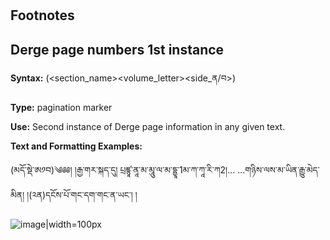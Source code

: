 # 

## Footnotes










## Derge page numbers 1st instance
**Syntax:** (<section_name><volume_letter><page><side_ན/བ>)

**Type:** pagination marker

**Use:** Second instance of Derge page information in any given text.

**Text and Formatting Examples:**

(མདོ་སྡེ་ཨ༡བ)༄༅༅། །རྒྱ་གར་སྐད་དུ། པྲཛྙཱ་ནཱ་མ་མཱུ་ལ་མ་དྷྱཱ་1མ་ཀ་ཀཱ་རི་ཀ2།...
...གཉིས་ལས་མ་ཡིན་རྒྱུ་མེད་མིན། །(༢ན)དངོས་པོ་གང་དག་གང་ན་ཡང་། །

![image|width=100px](https://user-images.githubusercontent.com/17675331/164214096-57342229-37ea-4f4f-97d1-898066903ce0.png)

